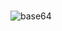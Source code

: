 #
![base64](https://user-images.githubusercontent.com/63346676/84689658-eb701800-af5e-11ea-8cdd-aeb7e9825cca.jpg)
